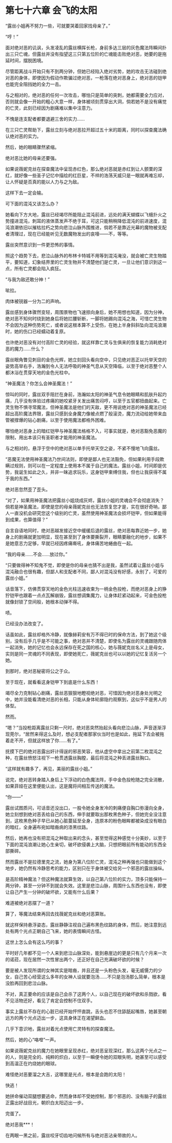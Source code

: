 # 第七十六章 会飞的太阳

“露丝小姐再不努力一些，可就要哭着回家找母亲了。”

“哼！”

面对绝对恶的讥讽，头发凌乱的露丝横挥长枪，身前多达三层的灰色魔法阵瞬间扑出三只亡魂，但露丝并没有指望这三只第五位阶的亡魂能击败绝对恶，她要的是拖延时间，摆脱困境。

尽管距离战斗开始只有不到两分钟，但她已经陷入绝对劣势，她的攻击无法碰到绝对恶的身体，即使因为假动作欺骗过绝对恶，一枪落在绝对恶身上，绝对恶的铠甲也能完全阻挡她的全力一击。

与之相对的，绝对恶的任何一次攻击，哪怕只是简单的突刺，她都需要全力应对，否则就会像一开始的粗心大意一样，身体被顷刻贯穿出大洞，倘若她不是没有痛觉的亡灵，此刻已经因为剧痛难以集中注意力。

不愧是连支配者都要退避三舍的实力……

在三只亡灵帮助下，露丝立刻与绝对恶拉开超过五十米的距离，同时以探查魔法确认绝对恶的实力。

然后，她的眼睛骤然紧缩。

绝对恶比她的母亲还要强。

如果说薇妮克丝在探查魔法中呈现赤红色，那么绝对恶就是赤红到让人颤栗的深红，就好像一些圣子记忆中描绘的红巨星，不祥的浩荡天威只是一眼就再难忘却，让人怀疑是否真的能以人力与之为敌。

这样下去一定会输。

可下面的混沌又该怎么办？

她看向下方大地，露丝已经竭尽所能阻止混沌前进，远处的满天蝴蝶以飞蛾扑火之势撞进混沌，刺耳的液体蒸发声不绝于耳，可这只能稍稍降低混沌的前进速度，混沌浪潮依旧以摧枯拉朽之势向悲泣山脉外围推进，倘若不是靠近光幕的魔物被支配者清理过，现在已经能听见无数魔物发出的哀嚎——不，等等。

露丝突然意识到一件更恐怖的事情。

照这个趋势下去，悲泣山脉外的布林卡特城不用等到混沌淹没，就会被亡灵生物踏平，要知道，幻象结界里的亡灵生物并不清楚他们是亡灵，一旦让他们意识到这一点，所有亡灵都会陷入疯狂。

“与我为敌还敢分神！”

呲拉。

肉体被锐器一分为二的声响。

露丝感到身体骤然变轻，周围景物也飞速掠向身后，她不用想也知道，因为分神，绝对恶不知何时绕到她身后将她拦腰斩断，一脚将她踢向混沌之海，可惜亡灵生物不会因为这种伤势死亡，或者说这根本算不上受伤，在她上半身斜斜坠向混沌浪潮时，她的伤口已经蠕动着复原。

也许绝对恶没有对付高阶亡灵的经验，就这样靠亡灵与生俱来的恢复能力消耗绝对恶的魔力……什么？

露丝眼角瞥见刺目的金色光辉，她立刻回头看向空中，只见绝对恶正以托举天空的姿势高举右手，浩瀚到令人无法呼吸的神圣气息从天空降临，以至于绝对恶整个人都沐浴在贯穿天地的金色光柱中。

“神圣魔法？你怎么会神圣魔法！”

惊叫的同时，露丝双手阻拦在身前，浩瀚如太阳的神圣气息令她眼睛和肌肤升起灼痛，几乎没有体验过疼痛的她咬紧牙关发出痛苦闷哼，以至于五官都扭曲起来。亡灵生物不惧寻常魔法，但神圣魔法是他们的天敌，更不用说绝对恶的神圣魔法已经超出高阶魔法界限，露丝只感到全身魔力像被点燃了般滚烫，魔力流动给她带来血管被撑爆的钻心剧痛，以至于使用魔法都格外困难。

哪怕绝对恶身上的暗红铠甲与神圣魔法格格不入，可事实就是，绝对恶豁免恶魔的限制，用出本该只有圣职者才能用的神圣魔法。

与之相对的，悬浮于空中的绝对恶以单手托举天空之姿，不紧不慢地飞向露丝。

“恶魔无法使用神圣魔法乃世间法则，即使是鄙人也无法豁免，但如果利用手段欺瞒过规则，则可以在一定程度上使用本不属于自己的魔法。露丝小姐，时间即是优势，我诞生如此之久，并非一昧追求玩乐，这身铠甲束缚住我，但也让我获得不属于我的东西。”

绝对恶忽然歪了歪头。

“对了，如果用神圣魔法把露丝小姐烧成灰烬，露丝小姐的灵魂会不会彻底消失？倘若是神圣魔法，即使是您的母亲薇妮克丝也无法恢复您才是，实在很好奇呐，鄙人一直没机会研究您这个级别的亡灵，虽然使用神圣魔法会损坏铠甲，但如果能得到成果，也算值得？”

自言自语地同时，绝对恶越发接近空中缓缓后退的露丝，绝对恶每靠近她一步，她身上的剧痛就更加明显，现在甚至到了身体要撕裂开，眼睛要融化的地步，如果不是她意志力足够，早就已经因疼痛嘶吼，身体痛苦地蜷曲在一起。

“我的母亲……不会……放过你。”

“只要做得神不知鬼不觉，即使是你的母亲也猜不出是我，虽然试着让露丝小姐与混沌融合也很有趣，但鄙人和支配者不同，鄙人对混沌没有好感，永别了，可爱的露丝小姐。”

话音落下，仿佛贯穿天地的金色光柱迅速收束为一柄金色投枪，而绝对恶身上的狰狞铠甲也跟着一点点瓦解崩毁，露丝想调集魔力，让身体赶紧动起来，可金色投枪就像封锁了空间般，她根本动弹不得。

啧。

已经没办法改变了。

话虽如此，露丝却格外冷静，就像赫莉安有万不得已时的保命方法，到了她这个级别，没有后手几乎是不可能之事，绝对恶并不清楚，即使名为露丝的灵魂跟随肉体一起消失，她的记忆也会永远保存在死之国的核心，她与薇妮克丝名义上是母女，实则是同一灵魂的不同表现，即使她死亡，薇妮克丝也可以以她的记忆复活另一个她。

到那时，绝对恶秘密将公之于众。

至于现在，就看看这身铠甲下到底是什么东西！

竭尽全力克制钻心剧痛，露丝恶狠狠地瞪视绝对恶，可惜因为绝对恶身处光明之中，她并没能看清绝对恶的长相，只能从身体轮廓隐约观察到，这似乎不是男人的体型。

然而。

“嗯？”当投枪距离露丝只剩一尺时，绝对恶突然抬起头看向悲泣山脉，声音逐渐浮现莞尔，“居然来得这么及时，想必支配者那家伙当时也是如此，拖延下去会被拖着走不开，但就这样放了你……有了。”

抚摸下巴的绝对恶露出奸计得逞的邪恶笑容，他从虚空中拿出之前第二枚混沌之种，在露丝愤怒注视下一枪贯透露丝胸膛，最后将混沌之种丢进露丝胸口。

“这样就有趣多了，再见，美丽的露丝小姐。”

说完，绝对恶转身踏入身后上下浮动的白色魔法阵，手中金色投枪随之完全消散，如果菲娅在这里便能认出，这是魔将间相互传送的魔法。

“你——”

露丝试图质问，可话音还没出口，一股令她全身发冷的刺痛便自胸口弥漫向全身，她立刻想到绝对恶丢给自己的东西，伸手就要取出那枚黑色种子，但她完全没注意到，这枚黑色种子早已从她心脏蔓延至全身，连原本的粉色眼眸都被染成没有眼白的暗红，全身遍布宛如暗裔病的漆黑纹路。

然后，她再也没有把混沌之种取出来的念头，甚至觉得这种感觉十分美妙，以至于下面的混沌浪潮让她心生亲切，破坏欲侵袭上大脑，只想把眼前所有能动的东西全部撕碎。

然而露丝不是拉德里克之流，她身为第八位阶亡灵，混沌之种再强也只能做到这个地步，她仍然有冷静思考的能力，区别只在于身体被交给另一个邪恶的露丝操纵。

是高阶精神魔法？但这种魔法就算生效，以自己第八位阶的实力，顶多只能保持一两分钟，甚至一分钟不到就会失效。这里是悲泣山脉，周围什么东西也没有，即使让自己产生一分钟的破坏欲，又能有什么后果？

难道被绝对恶摆了一道？

算了，等魔法结束再回去找薇妮克丝和绝对恶算账。

就这样保持悬浮姿态，露丝静静注视自己遍布黑色纹路的身体，然后，她注意到远处有两个光点正朝自己飞来，她的表情瞬间古怪。

这世上怎么会有这么巧的事？

平时好几年都不见一个人来到悲泣山脉深处，能到悬崖边的更是只有几个月来一次的诺菈，现在居然一次性冒出两个，还正好在自己充满破坏欲的时候？

要是被人发现所谓的女神其实是暗裔，并且还是一头粉色头发，毫无威慑力的少女，自己苦心经营这么多年的女神人设就要泡汤……不只是泡汤那么简单，根本是没脸再回到悲泣山脉。

不对，真正要命的应该是自己会杀了这两个人，以自己现在的破坏欲和杀戮欲，看不见活物还好，看见了肯定会控制不住双手。

事实上露丝不存在的心脏已经开始怦怦直跳，舌头也忍不住舔舐起嘴唇，她甚至朝远方的两个光点迈出一步，这具身体正在渴望鲜血。

几乎下意识地，露丝对着光点使用亡灵特有的探查魔法。

然后，她的心“咯噔”一声。

如果说薇妮克丝的魔力在她眼里呈现赤红，绝对恶呈现深红，那么这两个光点之一的人，则是完全的、纯粹的炽白，以至于一瞬便令她的双眼失明，她甚至可以感受到高温正在灼烧她的眼球。

难怪绝对恶要溜之大吉，这哪里是光点，根本是会跑的太阳！

快逃！

她拼命催动双腿想要逃命，然而身体却不受她控制，那个邪恶的、没有脑子的露丝正露出好战目光，朝炽白太阳迈出一步。

完蛋了。

绝对恶我***！

在两眼一黑之前，露丝咬牙切齿地问候所有与绝对恶沾亲带故的人。
